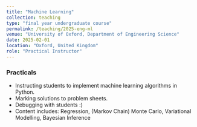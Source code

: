```yaml
---
title: "Machine Learning"
collection: teaching
type: "final year undergraduate course"
permalink: /teaching/2025-eng-ml
venue: "University of Oxford, Department of Engineering Science"
date: 2025-02-01
location: "Oxford, United Kingdom"
role: "Practical Instructor"
---
```


### Practicals

- Instructing students to implement machine learning algorithms in Python.
- Marking solutions to problem sheets.
- Debugging with students :)
- Content includes: Regression, (Markov Chain) Monte Carlo, Variational Modelling, Bayesian Inference
